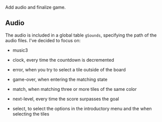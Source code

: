 Add audio and finalize game.

## Audio

The audio is included in a global table `gSounds`, specifying the path of the audio files. I've decided to focus on:

- music3

- clock, every time the countdown is decremented

- error, when you try to select a tile outside of the board

- game-over, when entering the matching state

- match, when matching three or more tiles of the same color

- next-level, every time the score surpasses the goal

- select, to select the options in the introductory menu and the when selecting the tiles
